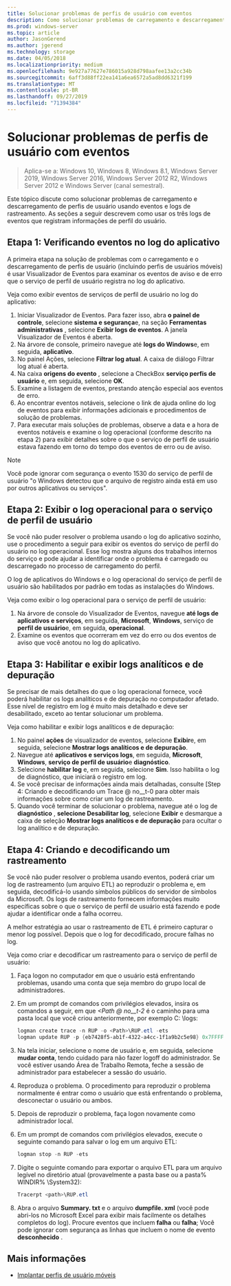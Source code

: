 ```yaml
---
title: Solucionar problemas de perfis de usuário com eventos
description: Como solucionar problemas de carregamento e descarregamento de perfis de usuário usando eventos e logs de rastreamento.
ms.prod: windows-server
ms.topic: article
author: JasonGerend
ms.author: jgerend
ms.technology: storage
ms.date: 04/05/2018
ms.localizationpriority: medium
ms.openlocfilehash: 9e927a77627e786015a928d798aafee13a2cc34b
ms.sourcegitcommit: 6aff3d88ff22ea141a6ea6572a5ad8dd6321f199
ms.translationtype: MT
ms.contentlocale: pt-BR
ms.lasthandoff: 09/27/2019
ms.locfileid: "71394384"
---
```

# <a name="troubleshoot-user-profiles-with-events"></a>Solucionar problemas de perfis de usuário com eventos

>Aplica-se a: Windows 10, Windows 8, Windows 8.1, Windows Server 2019, Windows Server 2016, Windows Server 2012 R2, Windows Server 2012 e Windows Server (canal semestral).

Este tópico discute como solucionar problemas de carregamento e descarregamento de perfis de usuário usando eventos e logs de rastreamento. As seções a seguir descrevem como usar os três logs de eventos que registram informações de perfil do usuário.

## <a name="step-1-checking-events-in-the-application-log"></a>Etapa 1: Verificando eventos no log do aplicativo

A primeira etapa na solução de problemas com o carregamento e o descarregamento de perfis de usuário (incluindo perfis de usuários móveis) é usar Visualizador de Eventos para examinar os eventos de aviso e de erro que o serviço de perfil de usuário registra no log do aplicativo.

Veja como exibir eventos de serviços de perfil de usuário no log do aplicativo:

1. Iniciar Visualizador de Eventos. Para fazer isso, abra **o painel de controle**, selecione **sistema e segurança**e, na seção **Ferramentas administrativas** , selecione **Exibir logs de eventos**. A janela Visualizador de Eventos é aberta.
2. Na árvore de console, primeiro navegue até **logs do Windows**e, em seguida, **aplicativo**.
3. No painel Ações, selecione **Filtrar log atual**. A caixa de diálogo Filtrar log atual é aberta.
4. Na caixa **origens do evento** , selecione a CheckBox **serviço perfis de usuário** e, em seguida, selecione **OK**.
5. Examine a listagem de eventos, prestando atenção especial aos eventos de erro.
6. Ao encontrar eventos notáveis, selecione o link de ajuda online do log de eventos para exibir informações adicionais e procedimentos de solução de problemas.
7. Para executar mais soluções de problemas, observe a data e a hora de eventos notáveis e examine o log operacional (conforme descrito na etapa 2) para exibir detalhes sobre o que o serviço de perfil de usuário estava fazendo em torno do tempo dos eventos de erro ou de aviso.

>[!NOTE]
>Você pode ignorar com segurança o evento 1530 do serviço de perfil de usuário "o Windows detectou que o arquivo de registro ainda está em uso por outros aplicativos ou serviços".

## <a name="step-2-view-the-operational-log-for-the-user-profile-service"></a>Etapa 2: Exibir o log operacional para o serviço de perfil de usuário

Se você não puder resolver o problema usando o log do aplicativo sozinho, use o procedimento a seguir para exibir os eventos do serviço de perfil do usuário no log operacional. Esse log mostra alguns dos trabalhos internos do serviço e pode ajudar a identificar onde o problema é carregado ou descarregado no processo de carregamento do perfil.

O log de aplicativos do Windows e o log operacional do serviço de perfil de usuário são habilitados por padrão em todas as instalações do Windows.

Veja como exibir o log operacional para o serviço de perfil de usuário:

1. Na árvore de console do Visualizador de Eventos, navegue **até logs de aplicativos e serviços**, em seguida, **Microsoft**, **Windows**, serviço de **perfil de usuário**e, em seguida, **operacional**.
2. Examine os eventos que ocorreram em vez do erro ou dos eventos de aviso que você anotou no log do aplicativo.

## <a name="step-3-enable-and-view-analytic-and-debug-logs"></a>Etapa 3: Habilitar e exibir logs analíticos e de depuração

Se precisar de mais detalhes do que o log operacional fornece, você poderá habilitar os logs analíticos e de depuração no computador afetado. Esse nível de registro em log é muito mais detalhado e deve ser desabilitado, exceto ao tentar solucionar um problema.

Veja como habilitar e exibir logs analíticos e de depuração:

1. No painel **ações** de visualizador de eventos, selecione **Exibir**e, em seguida, selecione **Mostrar logs analíticos e de depuração**.
2. Navegue até **aplicativos e serviços logs**, em seguida, **Microsoft**, **Windows**, **serviço de perfil de usuário**e **diagnóstico**.
3. Selecione **habilitar log** e, em seguida, selecione **Sim**. Isso habilita o log de diagnóstico, que iniciará o registro em log.
4. Se você precisar de informações ainda mais detalhadas, consulte [Step 4: Criando e decodificando um Trace @ no__t-0 para obter mais informações sobre como criar um log de rastreamento.
5. Quando você terminar de solucionar o problema, navegue até o log de **diagnóstico** , **selecione Desabilitar log**, selecione **Exibir** e desmarque a caixa de seleção **Mostrar logs analíticos e de depuração** para ocultar o log analítico e de depuração.

## <a name="step-4-creating-and-decoding-a-trace"></a>Etapa 4: Criando e decodificando um rastreamento

Se você não puder resolver o problema usando eventos, poderá criar um log de rastreamento (um arquivo ETL) ao reproduzir o problema e, em seguida, decodificá-lo usando símbolos públicos do servidor de símbolos da Microsoft. Os logs de rastreamento fornecem informações muito específicas sobre o que o serviço de perfil de usuário está fazendo e pode ajudar a identificar onde a falha ocorreu.

A melhor estratégia ao usar o rastreamento de ETL é primeiro capturar o menor log possível. Depois que o log for decodificado, procure falhas no log.

Veja como criar e decodificar um rastreamento para o serviço de perfil de usuário:

1. Faça logon no computador em que o usuário está enfrentando problemas, usando uma conta que seja membro do grupo local de administradores.
2. Em um prompt de comandos com privilégios elevados, insira os comandos a seguir, em que *\<Path @ no__t-2* é o caminho para uma pasta local que você criou anteriormente, por exemplo C: \\logs:
        
    ```PowerShell
    logman create trace -n RUP -o <Path>\RUP.etl -ets
    logman update RUP -p {eb7428f5-ab1f-4322-a4cc-1f1a9b2c5e98} 0x7FFFFFFF 0x7 -ets
    ```
3. Na tela iniciar, selecione o nome de usuário e, em seguida, selecione **mudar conta**, tendo cuidado para não fazer logoff do administrador. Se você estiver usando Área de Trabalho Remota, feche a sessão de administrador para estabelecer a sessão do usuário.
4. Reproduza o problema. O procedimento para reproduzir o problema normalmente é entrar como o usuário que está enfrentando o problema, desconectar o usuário ou ambos.
5. Depois de reproduzir o problema, faça logon novamente como administrador local.
6. Em um prompt de comandos com privilégios elevados, execute o seguinte comando para salvar o log em um arquivo ETL:
  
    ```PowerShell
    logman stop -n RUP -ets
    ```
7. Digite o seguinte comando para exportar o arquivo ETL para um arquivo legível no diretório atual (provavelmente a pasta base ou a pasta% WINDIR% \\System32):
    
    ```PowerShell
    Tracerpt <path>\RUP.etl
    ```
8. Abra o arquivo **Summary. txt** e o arquivo **dumpfile. xml** (você pode abri-los no Microsoft Excel para exibir mais facilmente os detalhes completos do log). Procure eventos que incluem **falha** ou **falha**; Você pode ignorar com segurança as linhas que incluem o nome de evento **desconhecido** .

## <a name="more-information"></a>Mais informações

* [Implantar perfis de usuário móveis](deploy-roaming-user-profiles.md)